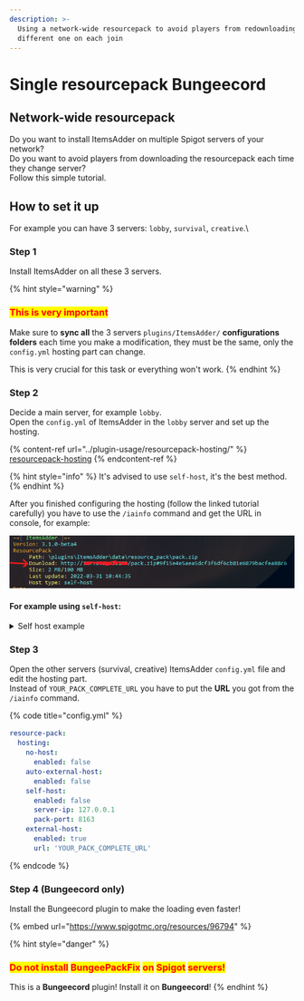 ```yaml
---
description: >-
  Using a network-wide resourcepack to avoid players from redownloading a
  different one on each join
---
```


# Single resourcepack Bungeecord

## Network-wide resourcepack

Do you want to install ItemsAdder on multiple Spigot servers of your network?\
Do you want to avoid players from downloading the resourcepack each time they change server?\
Follow this simple tutorial.

## How to set it up

For example you can have 3 servers: `lobby`, `survival`, `creative`.\


### Step 1

Install ItemsAdder on all these 3 servers.

{% hint style="warning" %}
### <mark style="color:red;">This is very important</mark>

Make sure to **sync all** the 3 servers `plugins/ItemsAdder/` **configurations folders** each time you make a modification, they must be the same, only the `config.yml` hosting part can change.

This is very crucial for this task or everything won't work.
{% endhint %}

### Step 2

Decide a main server, for example `lobby`.\
Open the `config.yml` of ItemsAdder in the `lobby` server and set up the hosting.

{% content-ref url="../plugin-usage/resourcepack-hosting/" %}
[resourcepack-hosting](../plugin-usage/resourcepack-hosting/)
{% endcontent-ref %}

{% hint style="info" %}
It's advised to use `self-host`, it's the best method.
{% endhint %}

After you finished configuring the hosting (follow the linked tutorial carefully) you have to use the `/iainfo` command and get the URL in console, for example:

![](<../.gitbook/assets/image (60).png>)

#### For example using `self-host`:

<details>

<summary>Self host example</summary>

{% code title="config.yml" %}
```yaml
resource-pack:
  hosting:
    no-host:
      enabled: false
    auto-external-host:
      enabled: false
    self-host:
      enabled: true
      server-ip: YOUR_SERVER_IP_HERE
      pack-port: 8163
    external-host:
      enabled: false
      url: ''
```
{% endcode %}

Run `/iazip` to generate the resourcepack.

</details>

### Step 3

Open the other servers (survival, creative) ItemsAdder `config.yml` file and edit the hosting part.\
Instead of `YOUR_PACK_COMPLETE_URL` you have to put the **URL** you got from the `/iainfo` command.

{% code title="config.yml" %}
```yaml
resource-pack:
  hosting:
    no-host:
      enabled: false
    auto-external-host:
      enabled: false
    self-host:
      enabled: false
      server-ip: 127.0.0.1
      pack-port: 8163
    external-host:
      enabled: true
      url: 'YOUR_PACK_COMPLETE_URL'
```
{% endcode %}

### Step 4 (Bungeecord only)

Install the Bungeecord plugin to make the loading even faster!

{% embed url="https://www.spigotmc.org/resources/96794" %}

{% hint style="danger" %}
### <mark style="color:red;">Do not install</mark> <mark style="color:red;"></mark><mark style="color:red;">**BungeePackFix**</mark> <mark style="color:red;"></mark><mark style="color:red;">on</mark> <mark style="color:red;"></mark><mark style="color:red;">**Spigot**</mark> <mark style="color:red;"></mark><mark style="color:red;">servers!</mark>

This is a **Bungeecord** plugin! Install it on **Bungeecord**!
{% endhint %}
